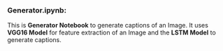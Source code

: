 ### Generator.ipynb:
This is **Generator Notebook** to generate captions of an Image. It uses **VGG16 Model** for feature extraction of an Image and the **LSTM Model** to generate captions.
